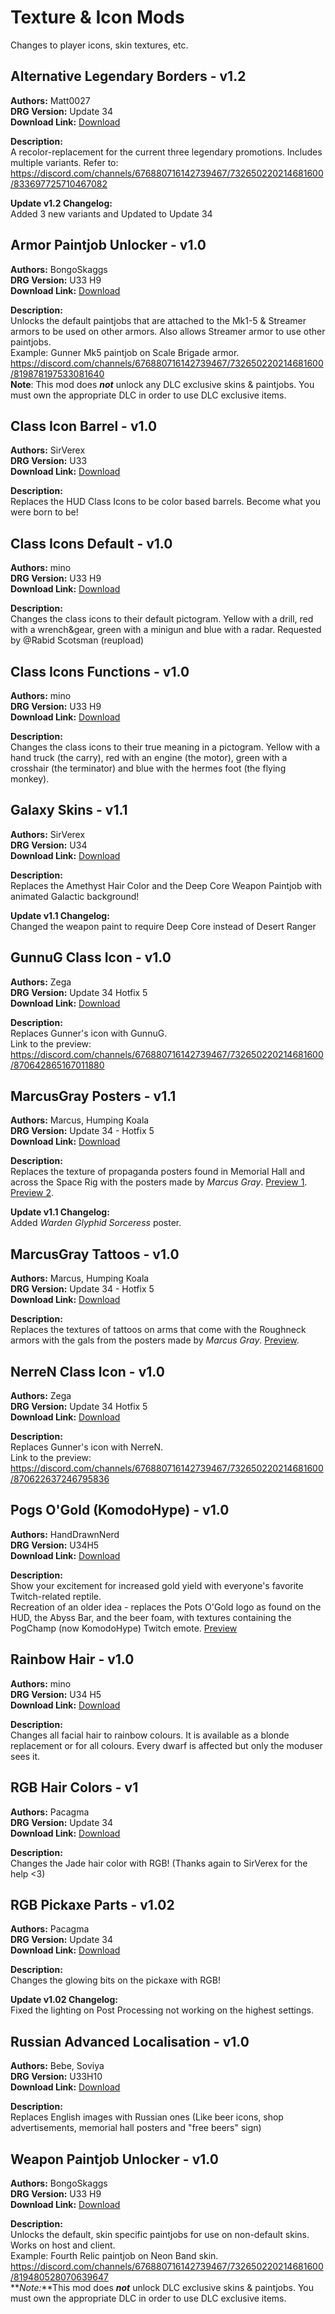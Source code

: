 # Texture & Icon Mods

Changes to player icons, skin textures, etc.

<!-- mod list -->

## Alternative Legendary Borders - v1.2
**Authors:** Matt0027  
**DRG Version:** Update 34  
**Download Link:** [Download](https://github.com/ArcticEcho/DRG-Mods/raw/f2cc018454ff548b548a6bd5e24d110148023552/Visual/Textures%20%26%20Icons/Alternative%20Legendary%20Borders%20-%20V1.2.zip)  

**Description:**  
A recolor-replacement for the current three legendary promotions. Includes multiple variants. Refer to: https://discord.com/channels/676880716142739467/732650220214681600/833697725710467082

**Update v1.2 Changelog:**  
Added 3 new variants and Updated to Update 34

## Armor Paintjob Unlocker - v1.0
**Authors:** BongoSkaggs  
**DRG Version:** U33 H9  
**Download Link:** [Download](https://github.com/ArcticEcho/DRG-Mods/raw/5ae70f5bb9d87e709389e30a8ef818ded9a89768/Visual/Textures%20%26%20Icons/Armor%20Paintjob%20Unlocker%20-%20V1.0%20_P.pak)  

**Description:**  
Unlocks the default paintjobs that are attached to the Mk1-5 & Streamer armors to be used on other armors. Also allows Streamer armor to use other paintjobs.  
Example: Gunner Mk5 paintjob on Scale Brigade armor.  
https://discord.com/channels/676880716142739467/732650220214681600/819878197533081640  
**Note**: This mod does ***not*** unlock any DLC exclusive skins & paintjobs. You must own the appropriate DLC in order to use DLC exclusive items.

## Class Icon Barrel - v1.0
**Authors:** SirVerex  
**DRG Version:** U33  
**Download Link:** [Download](https://github.com/ArcticEcho/DRG-Mods/raw/5025129bffbf0ae63fab21cb033d214b70e0c7e0/Visual/Textures%20%26%20Icons/Class%20Icon%20Barrel%20-%20V1.0.zip)  

**Description:**  
Replaces the HUD Class Icons to be color based barrels. Become what you were born to be!

## Class Icons Default - v1.0
**Authors:** mino  
**DRG Version:** U33 H9  
**Download Link:** [Download](https://github.com/ArcticEcho/DRG-Mods/raw/8f76884f214334132d4f08574af2807c0fd07399/Visual/Textures%20%26%20Icons/Class%20Icons%20Default%20-%20V1.0%20_P.pak)  

**Description:**  
Changes the class icons to their default pictogram. Yellow with a drill, red with a wrench&gear, green with a minigun and blue with a radar. Requested by @Rabid Scotsman (reupload)

## Class Icons Functions - v1.0
**Authors:** mino  
**DRG Version:** U33 H9  
**Download Link:** [Download](https://github.com/ArcticEcho/DRG-Mods/raw/b12c925b2673870b7c6eeb6be0d3b151c1fff3aa/Visual/Textures%20%26%20Icons/Class%20Icons%20Functions%20-%20V1.0%20_P.pak)  

**Description:**  
Changes the class icons to their true meaning in a pictogram. Yellow with a hand truck (the carry), red with an engine (the motor), green with a crosshair (the terminator) and blue with the hermes foot (the flying monkey).

## Galaxy Skins - v1.1
**Authors:** SirVerex  
**DRG Version:** U34  
**Download Link:** [Download](https://github.com/ArcticEcho/DRG-Mods/raw/7d520353135ace4ab5aa369812c8465a1d973271/Visual/Textures%20%26%20Icons/Galaxy%20Skins%20-%20V1.1%20_P.pak)  

**Description:**  
Replaces the Amethyst Hair Color and the Deep Core Weapon Paintjob with animated Galactic background!

**Update v1.1 Changelog:**  
Changed the weapon paint to require Deep Core instead of Desert Ranger

## GunnuG Class Icon - v1.0
**Authors:** Zega  
**DRG Version:** Update 34 Hotfix 5  
**Download Link:** [Download](https://github.com/ArcticEcho/DRG-Mods/raw/bf65181698d6bea43e9233838a93cc91c7826b13/Visual/Textures%20%26%20Icons/GunnuG%20Class%20Icon%20-%20V1.0%20_P.pak)  

**Description:**  
Replaces Gunner's icon with GunnuG.  
Link to the preview: https://discord.com/channels/676880716142739467/732650220214681600/870642865167011880

## MarcusGray Posters - v1.1
**Authors:** Marcus, Humping Koala  
**DRG Version:** Update 34 - Hotfix 5  
**Download Link:** [Download](https://github.com/ArcticEcho/DRG-Mods/raw/2d0a63747ffcf2bf0b139338ac56a97f9d082b4d/Visual/Textures%20%26%20Icons/MarcusGray%20Posters%20-%20V1.1%20_P.pak)  

**Description:**  
Replaces the texture of propaganda posters found in Memorial Hall and across the Space Rig with the posters made by *Marcus Gray*. [Preview 1](https://cdn.discordapp.com/attachments/712637678881079369/843439867048624148/20210516134613_1.jpg). [Preview 2](https://cdn.discordapp.com/attachments/712637678881079369/846713570515484702/20210525143408_1.jpg).

**Update v1.1 Changelog:**  
Added *Warden Glyphid Sorceress* poster.

## MarcusGray Tattoos - v1.0
**Authors:** Marcus, Humping Koala  
**DRG Version:** Update 34 - Hotfix 5  
**Download Link:** [Download](https://github.com/ArcticEcho/DRG-Mods/raw/79599d314c3e708f2f035978360befe2d3ee8b8c/Visual/Textures%20%26%20Icons/MarcusGray%20Tattoos%20-%20V1.0%20_P.pak)  

**Description:**  
Replaces the textures of tattoos on arms that come with the Roughneck armors with the gals from the posters made by *Marcus Gray*. [Preview](https://discord.com/channels/676880716142739467/712637678881079369/851468203586224128).

## NerreN Class Icon - v1.0
**Authors:** Zega  
**DRG Version:** Update 34 Hotfix 5  
**Download Link:** [Download](https://github.com/ArcticEcho/DRG-Mods/raw/270b5a0cd79b98c429dacc228186276c0773bd9a/Visual/Textures%20%26%20Icons/NerreN%20Class%20Icon%20-%20V1.0%20_P.pak)  

**Description:**  
Replaces Gunner's icon with NerreN.  
Link to the preview: https://discord.com/channels/676880716142739467/732650220214681600/870622637246795836

## Pogs O'Gold (KomodoHype) - v1.0
**Authors:** HandDrawnNerd  
**DRG Version:** U34H5  
**Download Link:** [Download](https://github.com/ArcticEcho/DRG-Mods/raw/56cfd7a034947670c14b4afd4873133e38298f18/Visual/Textures%20%26%20Icons/Pogs%20O%27Gold%20%28KomodoHype%29%20-%20V1.0%20_P.pak)  

**Description:**  
Show your excitement for increased gold yield with everyone's favorite Twitch-related reptile.  
Recreation of an older idea - replaces the Pots O'Gold logo as found on the HUD, the Abyss Bar, and the beer foam, with textures containing the PogChamp (now KomodoHype) Twitch emote. [Preview](https://discord.com/channels/676880716142739467/732650220214681600/860967868237873162)

## Rainbow Hair - v1.0
**Authors:** mino  
**DRG Version:** U34 H5  
**Download Link:** [Download](https://github.com/ArcticEcho/DRG-Mods/raw/21160abfe4f4e8e55e40b1a80fbd21318abb71a6/Visual/Textures%20%26%20Icons/Rainbow%20Hair%20-%20V1.0.zip)  

**Description:**  
Changes all facial hair to rainbow colours. It is available as a blonde replacement or for all colours. Every dwarf is affected but only the moduser sees it.

## RGB Hair Colors - v1
**Authors:** Pacagma  
**DRG Version:** Update 34  
**Download Link:** [Download](https://github.com/ArcticEcho/DRG-Mods/raw/fdeefaa706728d12e86d762fdf37bd5d88dc97cc/Visual/Textures%20%26%20Icons/RGB%20Hair%20Colors%20-%20V1%20_P.pak)  

**Description:**  
Changes the Jade hair color with RGB! (Thanks again to SirVerex for the help \<3)

## RGB Pickaxe Parts - v1.02
**Authors:** Pacagma  
**DRG Version:** Update 34  
**Download Link:** [Download](https://github.com/ArcticEcho/DRG-Mods/raw/f89e95fb0faf28464a69cd33f6c6aee41b8bf72e/Visual/Textures%20%26%20Icons/RGB%20Pickaxe%20Parts%20-%20V1.02%20_P.pak)  

**Description:**  
Changes the glowing bits on the pickaxe with RGB!

**Update v1.02 Changelog:**  
Fixed the lighting on Post Processing not working on the highest settings.

## Russian Advanced Localisation - v1.0
**Authors:** Bebe, Soviya  
**DRG Version:** U33H10  
**Download Link:** [Download](https://github.com/ArcticEcho/DRG-Mods/raw/7d399cd1ff92546c7d81566c23cdab585cea7540/Visual/Textures%20%26%20Icons/Russian%20Advanced%20Localisation%20-%20V1.0%20_P.pak)  

**Description:**  
Replaces English images with Russian ones (Like beer icons, shop advertisements, memorial hall posters and "free beers" sign)

## Weapon Paintjob Unlocker - v1.0
**Authors:** BongoSkaggs  
**DRG Version:** U33 H9  
**Download Link:** [Download](https://github.com/ArcticEcho/DRG-Mods/raw/8354c55da8ba975678884c65ef7c1470e4ebab7f/Visual/Textures%20%26%20Icons/Weapon%20Paintjob%20Unlocker%20-%20V1.0%20_P.pak)  

**Description:**  
Unlocks the default, skin specific paintjobs for use on non-default skins. Works on host and client.  
Example: Fourth Relic paintjob on Neon Band skin.  
https://discord.com/channels/676880716142739467/732650220214681600/819480528070639647  
**_Note:_**This mod does ***not*** unlock DLC exclusive skins & paintjobs. You must own the appropriate DLC in order to use DLC exclusive items.